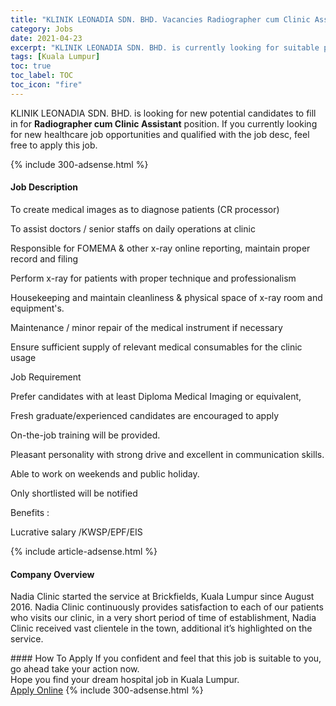 ```yaml
---
title: "KLINIK LEONADIA SDN. BHD. Vacancies Radiographer cum Clinic Assistant" 
category: Jobs 
date: 2021-04-23 
excerpt: "KLINIK LEONADIA SDN. BHD. is currently looking for suitable person to fill in the Radiographer cum Clinic Assistant which positioned at Kuala Lumpur" 
tags: [Kuala Lumpur] 
toc: true 
toc_label: TOC 
toc_icon: "fire" 
--- 
```


<p>KLINIK LEONADIA SDN. BHD. is looking for new potential candidates to fill in for <b>Radiographer cum Clinic Assistant</b> position. If you currently looking for new healthcare job opportunities and qualified with the job desc, feel free to apply this job.
</p>{% include 300-adsense.html %} 
<div><div><h4>Job Description</h4></div><div><div><span><div><p>To create medical images as to diagnose patients (CR processor)</p><p>To assist doctors / senior staffs on daily operations at clinic</p><p>Responsible for FOMEMA &amp; other x-ray online reporting, maintain proper record and filing</p><p>Perform x-ray for patients with proper technique and professionalism</p><p>Housekeeping and maintain cleanliness &amp; physical space of x-ray room and equipment's.</p><p>Maintenance / minor repair of the medical instrument if necessary</p><p>Ensure sufficient supply of relevant medical consumables for the clinic usage</p><p>Job Requirement</p><p>Prefer candidates with at least Diploma Medical Imaging or equivalent,</p><p>Fresh graduate/experienced candidates are encouraged to apply</p><p>On-the-job training will be provided.</p><p>Pleasant personality with strong drive and excellent in communication skills.</p><p>Able to work on weekends and public holiday.</p><p>Only shortlisted will be notified</p><p>Benefits :&#160;</p><p>Lucrative salary /KWSP/EPF/EIS</p></div></span></div></div></div> 
{% include article-adsense.html %} 
<div><div><h4>Company Overview</h4></div><div><div><span><div><p>Nadia Clinic started the service at Brickfields, Kuala Lumpur since August 2016. Nadia Clinic continuously provides satisfaction to each of our patients who visits our clinic, in a very short period of time of establishment, Nadia Clinic received vast clientele in the town, additional it&#8217;s highlighted on the service.</p></div></span></div></div></div> 
#### How To Apply 
If you confident and feel that this job is suitable to you, go ahead take your action now. <br/> 
Hope you find your dream hospital job in Kuala Lumpur. <br/> 
<a href="https://www.jobstreet.com.my/en/job/radiographer-cum-clinic-assistant-4536289?jobId=jobstreet-my-job-4536289" class="btn btn--warning" target="_blank" rel="nofollow noopenner">Apply Online</a> 
{% include 300-adsense.html %} 